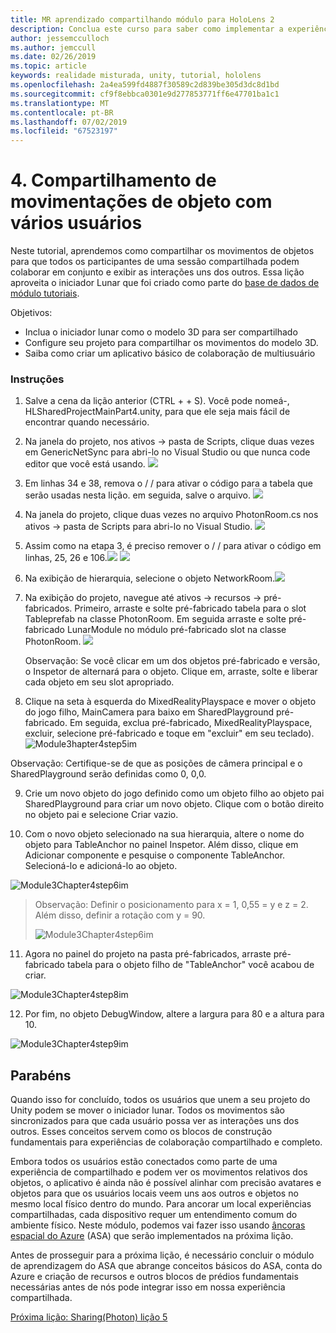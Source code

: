 ```yaml
---
title: MR aprendizado compartilhando módulo para HoloLens 2
description: Conclua este curso para saber como implementar a experiências compartilhadas com vários usuários dentro de um aplicativo de 2 HoloLens.
author: jessemcculloch
ms.author: jemccull
ms.date: 02/26/2019
ms.topic: article
keywords: realidade misturada, unity, tutorial, hololens
ms.openlocfilehash: 2a4ea599fd4887f30589c2d839be305d3dc8d1bd
ms.sourcegitcommit: cf9f8ebbca0301e9d277853771ff6e47701ba1c1
ms.translationtype: MT
ms.contentlocale: pt-BR
ms.lasthandoff: 07/02/2019
ms.locfileid: "67523197"
---
```

# <a name="4-sharing-object-movements-with-multiple-users"></a>4. Compartilhamento de movimentações de objeto com vários usuários

Neste tutorial, aprendemos como compartilhar os movimentos de objetos para que todos os participantes de uma sessão compartilhada podem colaborar em conjunto e exibir as interações uns dos outros. Essa lição aproveita o iniciador Lunar que foi criado como parte do [base de dados de módulo tutoriais](mrlearning-base.md).

Objetivos:

- Inclua o iniciador lunar como o modelo 3D para ser compartilhado
- Configure seu projeto para compartilhar os movimentos do modelo 3D.
- Saiba como criar um aplicativo básico de colaboração de multiusuário

### <a name="instructions"></a>Instruções


1. Salve a cena da lição anterior (CTRL + + S). Você pode nomeá-, HLSharedProjectMainPart4.unity, para que ele seja mais fácil de encontrar quando necessário.

2. Na janela do projeto, nos ativos -> pasta de Scripts, clique duas vezes em GenericNetSync para abri-lo no Visual Studio ou que nunca code editor que você está usando.  ![](images/module3chapter4updatestep2.png)

3. Em linhas 34 e 38, remova o / / para ativar o código para a tabela que serão usadas nesta lição. em seguida, salve o arquivo. ![](images/module3chapter4updatestep3.png)

4. Na janela do projeto, clique duas vezes no arquivo PhotonRoom.cs nos ativos -> pasta de Scripts para abri-lo no Visual Studio. ![](images/module3chapter4updatestep4.png)

5. Assim como na etapa 3, é preciso remover o / / para ativar o código em linhas, 25, 26 e 106.![](images/module3chapter4updatestep5a.png) ![](images/module3chapter4updatestep5b.png)

6. Na exibição de hierarquia, selecione o objeto NetworkRoom.![](images/module3chapter4updatestep6.png)

7. Na exibição do projeto, navegue até ativos -> recursos -> pré-fabricados. Primeiro, arraste e solte pré-fabricado tabela para o slot Tableprefab na classe PhotonRoom. Em seguida arraste e solte pré-fabricado LunarModule no módulo pré-fabricado slot na classe PhotonRoom. ![](images/module3chapter4updatestep7.png)

   Observação: Se você clicar em um dos objetos pré-fabricado e versão, o Inspetor de alternará para o objeto. Clique em, arraste, solte e liberar cada objeto em seu slot apropriado.



8. Clique na seta à esquerda do MixedRealityPlayspace e mover o objeto do jogo filho, MainCamera para baixo em SharedPlayground pré-fabricado. Em seguida, exclua pré-fabricado, MixedRealityPlayspace, excluir, selecione pré-fabricado e toque em "excluir" em seu teclado).
![Module3hapter4step5im](images/module3chapter4step5im.PNG)

Observação:  Certifique-se de que as posições de câmera principal e o SharedPlayground serão definidas como 0, 0,0.

9. Crie um novo objeto do jogo definido como um objeto filho ao objeto pai SharedPlayground para criar um novo objeto. Clique com o botão direito no objeto pai e selecione Criar vazio. 

10. Com o novo objeto selecionado na sua hierarquia, altere o nome do objeto para TableAnchor no painel Inspetor. Além disso, clique em Adicionar componente e pesquise o componente TableAnchor. Selecioná-lo e adicioná-lo ao objeto. 

![Module3Chapter4step6im](images/module3chapter4step7im.PNG)

> Observação: Definir o posicionamento para x = 1, 0,55 = y e z = 2. Além disso, definir a rotação com y = 90. 
>
> ![Module3Chapter4step6im](images/module3chapter4noteim.PNG)

11. Agora no painel do projeto na pasta pré-fabricados, arraste pré-fabricado tabela para o objeto filho de "TableAnchor" você acabou de criar.

![Module3Chapter4step8im](images/module3chapter4step8im.PNG)



12. Por fim, no objeto DebugWindow, altere a largura para 80 e a altura para 10.

![Module3Chapter4step9im](images/module3chapter4step11im.PNG)




## <a name="congratulations"></a>Parabéns


Quando isso for concluído, todos os usuários que unem a seu projeto do Unity podem se mover o iniciador lunar. Todos os movimentos são sincronizados para que cada usuário possa ver as interações uns dos outros. Esses conceitos servem como os blocos de construção fundamentais para experiências de colaboração compartilhado e completo. 

Embora todos os usuários estão conectados como parte de uma experiência de compartilhado e podem ver os movimentos relativos dos objetos, o aplicativo é ainda não é possível alinhar com precisão avatares e objetos para que os usuários locais veem uns aos outros e objetos no mesmo local físico dentro do mundo. Para ancorar um local experiências compartilhadas, cada dispositivo requer um entendimento comum do ambiente físico. Neste módulo, podemos vai fazer isso usando [âncoras espacial do Azure](<https://azure.microsoft.com/en-us/services/spatial-anchors/>) (ASA) que serão implementados na próxima lição.

Antes de prosseguir para a próxima lição, é necessário concluir o módulo de aprendizagem do ASA que abrange conceitos básicos do ASA, conta do Azure e criação de recursos e outros blocos de prédios fundamentais necessárias antes de nós pode integrar isso em nossa experiência compartilhada.

[Próxima lição: Sharing(Photon) lição 5](mrlearning-sharing(photon)-ch5.md)

